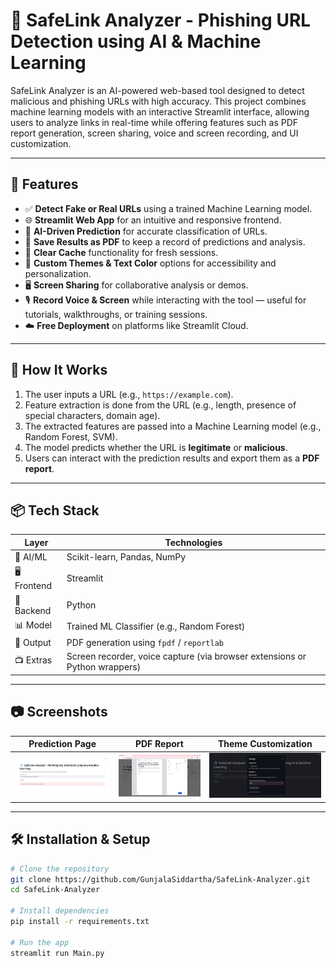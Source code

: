 # 🔐 SafeLink Analyzer - Phishing URL Detection using AI & Machine Learning

SafeLink Analyzer is an AI-powered web-based tool designed to detect malicious and phishing URLs with high accuracy. This project combines machine learning models with an interactive Streamlit interface, allowing users to analyze links in real-time while offering features such as PDF report generation, screen sharing, voice and screen recording, and UI customization.

---

## 🚀 Features

- ✅ **Detect Fake or Real URLs** using a trained Machine Learning model.
- 🌐 **Streamlit Web App** for an intuitive and responsive frontend.
- 🧠 **AI-Driven Prediction** for accurate classification of URLs.
- 📄 **Save Results as PDF** to keep a record of predictions and analysis.
- 🔁 **Clear Cache** functionality for fresh sessions.
- 🎨 **Custom Themes & Text Color** options for accessibility and personalization.
- 🖥️ **Screen Sharing** for collaborative analysis or demos.
- 🎙️ **Record Voice & Screen** while interacting with the tool — useful for tutorials, walkthroughs, or training sessions.
- ☁️ **Free Deployment** on platforms like Streamlit Cloud.

---

## 🧠 How It Works

1. The user inputs a URL (e.g., `https://example.com`).
2. Feature extraction is done from the URL (e.g., length, presence of special characters, domain age).
3. The extracted features are passed into a Machine Learning model (e.g., Random Forest, SVM).
4. The model predicts whether the URL is **legitimate** or **malicious**.
5. Users can interact with the prediction results and export them as a **PDF report**.

---

## 📦 Tech Stack

| Layer       | Technologies |
|-------------|--------------|
| 🧠 AI/ML     | Scikit-learn, Pandas, NumPy |
| 🖥️ Frontend  | Streamlit |
| 📁 Backend   | Python |
| 📊 Model     | Trained ML Classifier (e.g., Random Forest) |
| 📃 Output    | PDF generation using `fpdf` / `reportlab` |
| 📺 Extras    | Screen recorder, voice capture (via browser extensions or Python wrappers) |

---

## 📷 Screenshots

| Prediction Page | PDF Report | Theme Customization |
|------------------|------------|----------------------|
| ![1](https://github.com/GunjalaSiddartha/SafeLink-Analyzer/blob/64e21b9aee55ed5cd50f3eab8800881c4a1308ca/output_detector.png) | ![2](https://github.com/GunjalaSiddartha/SafeLink-Analyzer/blob/64e21b9aee55ed5cd50f3eab8800881c4a1308ca/features_save_as_pdf.png) | ![3](https://github.com/GunjalaSiddartha/SafeLink-Analyzer/blob/64e21b9aee55ed5cd50f3eab8800881c4a1308ca/features_theme.png) |


---

## 🛠️ Installation & Setup

```bash
# Clone the repository
git clone https://github.com/GunjalaSiddartha/SafeLink-Analyzer.git
cd SafeLink-Analyzer

# Install dependencies
pip install -r requirements.txt

# Run the app
streamlit run Main.py
